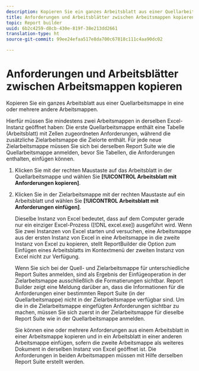 ```yaml
---
description: Kopieren Sie ein ganzes Arbeitsblatt aus einer Quellarbeitsmappe in eine oder mehrere andere Arbeitsmappen.
title: Anforderungen und Arbeitsblätter zwischen Arbeitsmappen kopieren
topic: Report builder
uuid: 6b2c4259-d8cb-430e-819f-38e213dd2661
translation-type: ht
source-git-commit: 99ee24efaa517e8da700c67818c111c4aa90dc02

---
```



# Anforderungen und Arbeitsblätter zwischen Arbeitsmappen kopieren

Kopieren Sie ein ganzes Arbeitsblatt aus einer Quellarbeitsmappe in eine oder mehrere andere Arbeitsmappen.

Hierfür müssen Sie mindestens zwei Arbeitsmappen in derselben Excel-Instanz geöffnet haben: Die erste Quellarbeitsmappe enthält eine Tabelle (Arbeitsblatt) mit Zellen zugeordneten Anforderungen, während die zusätzliche Zielarbeitsmappe die Zielorte enthält. Für jede neue Zielarbeitsmappe müssen Sie sich bei derselben Report Suite wie die Quellarbeitsmappe anmelden, bevor Sie Tabellen, die Anforderungen enthalten, einfügen können.
1. Klicken Sie mit der rechten Maustaste auf das Arbeitsblatt in der Quellarbeitsmappe und wählen Sie **[!UICONTROL Arbeitsblatt mit Anforderungen kopieren]**.
1. Klicken Sie in der Zielarbeitsmappe mit der rechten Maustaste auf ein Arbeitsblatt und wählen Sie **[!UICONTROL Arbeitsblatt mit Anforderungen einfügen]**.

   Dieselbe Instanz von Excel bedeutet, dass auf dem Computer gerade nur ein einziger Excel-Prozess ([!DNL excel.exe]) ausgeführt wird. Wenn Sie zwei Instanzen von Excel starten und versuchen, eine Arbeitsmappe aus der ersten Instanz von Excel in eine Arbeitsmappe in die zweite Instanz von Excel zu kopieren, stellt ReportBuilder die Option zum Einfügen eines Arbeitsblatts im Kontextmenü der zweiten Instanz von Excel nicht zur Verfügung.

   Wenn Sie sich bei der Quell- und Zielarbeitsmappe für unterschiedliche Report Suites anmelden, sind als Ergebnis der Einfügeoperation in der Zielarbeitsmappe ausschließlich die Formatierungen sichtbar. Report Builder zeigt eine Meldung darüber an, dass die Informationen für die Anforderungen einer bestimmten Report Suite (in der Quellarbeitsmappe) nicht in der Zielarbeitsmappe verfügbar sind. Um die in die Zielarbeitsmappe eingefügten Anforderungen sichtbar zu machen, müssen Sie sich zuerst in der Zielarbeitsmappe für dieselbe Report Suite wie in der Quellarbeitsmappe anmelden.

   Sie können eine oder mehrere Anforderungen aus einem Arbeitsblatt in einer Arbeitsmappe kopieren und in ein Arbeitsblatt in einer anderen Arbeitsmappe einfügen, sofern die zweite Arbeitsmappe als weiteres Dokument in derselben Instanz von Excel geöffnet ist. Die Anforderungen in beiden Arbeitsmappen müssen mit Hilfe derselben Report Suite erstellt werden.
